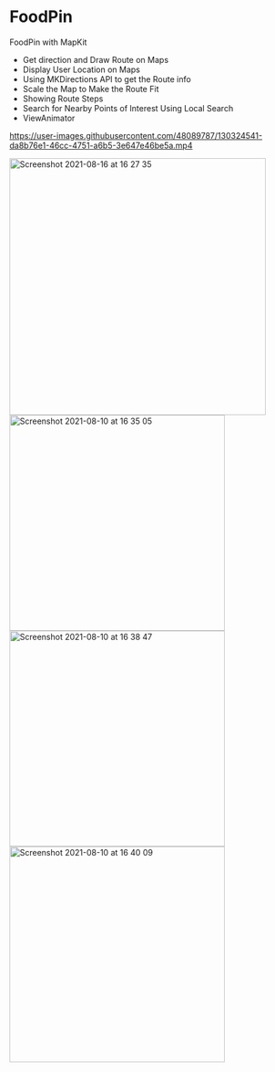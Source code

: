 # FoodPin
FoodPin with MapKit

- Get direction and Draw Route on Maps
- Display User Location on Maps
- Using MKDirections API to get the Route info
- Scale the Map to Make the Route Fit
- Showing Route Steps
- Search for Nearby Points of Interest Using Local Search
- ViewAnimator



https://user-images.githubusercontent.com/48089787/130324541-da8b76e1-46cc-4751-a6b5-3e647e46be5a.mp4



<img width="450" alt="Screenshot 2021-08-16 at 16 27 35" src="https://user-images.githubusercontent.com/48089787/129580182-38726e75-f074-4034-818a-85375e6e698d.png"><img width="378" alt="Screenshot 2021-08-10 at 16 35 05" src="https://user-images.githubusercontent.com/48089787/128886393-e9fea9bb-10cb-4142-a7f2-23e6b9bdd20c.png"><img width="378" alt="Screenshot 2021-08-10 at 16 38 47" src="https://user-images.githubusercontent.com/48089787/128887344-8d793411-9e22-48d7-a38c-d17368963325.png"><img width="378" alt="Screenshot 2021-08-10 at 16 40 09" src="https://user-images.githubusercontent.com/48089787/128887402-770e493d-836d-4ace-927b-7f91d567c07c.png">






















